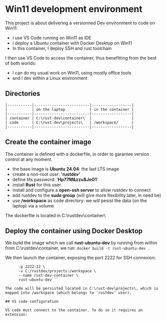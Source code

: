 # Win11 development environment

This project is about delivering a versionned Dev environment to code on Win11:
- I use VS Code running on Win11 as IDE
- I deploy a Ubuntu container with Docker Desktop on Win11
- In this container, I deploy SSH and rust toolchain

I then use VS Code to access the container, thus benefitting from the best of both worlds:
- I can do my usual work on Win11, using mostly office tools
- and I dev within a Linux environment
 
## Directories

    |-----------|-------------------------|------------------|
    |           | on the laptop           | in the container |
    |-----------|-------------------------|------------------|
    | container | C:\rust-dev\container\  |                  |  
    | code      | C:\rust-dev\projects\   | /workspace/      | 
    |-----------|-------------------------|------------------|

## Create the container image

The container is defined with a dockerfile, in order to garantee version control at any moment.
- the base image is **Ubuntu 24.04**: the last LTS image 
- create a non-root user: **'rustdev'**
- define tits password: '**Hp77M&zzu$JoG1**'
- install **Rust** for this user
- install and configure a **open-ssh server** to allow rustdev to connect
- add rustdev to the **sudo group** (will give more flexibility later, in need be)
- use **/workspace** as code directory: we will pesist the data (on the laptop) via a volume

The dockerfile is located in C:\rustdev\container\

## Deploy the container using Docker Desktop

We build the image which we call **rust-ubuntu-dev** by running from within from C:\\rustdev\container\, we run: 
```docker build -t rust-ubuntu-dev .```

We then launch the container, exposing the port 2222 for SSH connexion:
```docker run -d \
      -p 2222:22 \
      -v C:/rustdev/projects:/workspace \
      --name rust-dev-container \
      rust-ubuntu-dev```

The code will be persisted located in C:\rust-dev\projects\, which is mapped into /workspace (which belongs to 'rustdev' user).

## VS code configuration

VS code must connect to the container. To do so it requires an extension: 
